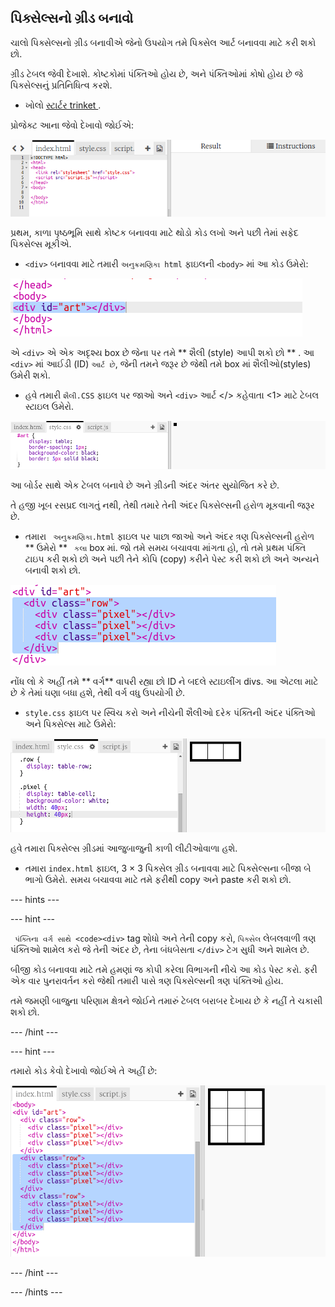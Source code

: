 ## પિક્સેલ્સનો ગ્રીડ બનાવો

ચાલો પિક્સેલ્સનો ગ્રીડ બનાવીએ જેનો ઉપયોગ તમે પિક્સેલ આર્ટ બનાવવા માટે કરી શકો છો.

ગ્રીડ ટેબલ જેવી દેખાશે. કોષ્ટકોમાં પંક્તિઓ હોય છે, અને પંક્તિઓમાં કોષો હોય છે જે પિક્સેલ્સનું પ્રતિનિધિત્વ કરશે.

+ ખોલો [ સ્ટાર્ટર trinket ](http://jumpto.cc/web-pixel).

પ્રોજેક્ટ આના જેવો દેખાવો જોઈએ:

![સ્ક્રીનશોટ](images/pixel-starter.png)

પ્રથમ, કાળા પૃષ્ઠભૂમિ સાથે કોષ્ટક બનાવવા માટે થોડો કોડ લખો અને પછી તેમાં સફેદ પિક્સેલ્સ મૂકીએ.

+ `<div>` બનાવવા માટે તમારી ` અનુક્રમણિકા html ` ફાઇલની `<body>` માં આ કોડ ઉમેરો:

![સ્ક્રીનશોટ](images/pixel-art-art.png)

એ `<div>` એ એક અદૃશ્ય box છે જેના પર તમે ** શૈલી (style) આપી શકો છો ** . આ `<div>` માં આઈડી (ID) ` આર્ટ છે `, જેની તમને જરૂર છે જેથી તમે box માં શૈલીઓ(styles) ઉમેરી શકો.

+ હવે તમારી ` શૈલી.CSS ` ફાઇલ પર જાઓ અને `<div>` આર્ટ </> કહેવાતા <1> માટે ટેબલ સ્ટાઇલ ઉમેરો.

![સ્ક્રીનશોટ](images/pixel-art-style.png)

આ બોર્ડર સાથે એક ટેબલ બનાવે છે અને ગ્રીડની અંદર અંતર સુયોજિત કરે છે.

તે હજી ખૂબ રસપ્રદ લાગતું નથી, તેથી તમારે તેની અંદર પિક્સેલ્સની હરોળ મૂકવાની જરૂર છે.

+ તમારા ` અનુક્રમણિકા.html` ફાઇલ પર પાછા જાઓ અને અંદર ત્રણ પિક્સેલ્સની હરોળ ** ઉમેરો ** ` કલા` box માં. જો તમે સમય બચાવવા માંગતા હો, તો તમે પ્રથમ પંક્તિ ટાઇપ કરી શકો છો અને પછી તેને કોપિ (copy) કરીને પેસ્ટ કરી શકો છો અને અન્યને બનાવી શકો છો.

![સ્ક્રીનશોટ](images/pixel-art-row.png)

નોંધ લો કે અહીં તમે ** વર્ગ** વાપરી રહ્યા છો ID ને બદલે સ્ટાઇલીંગ divs. આ એટલા માટે છે કે તેમાં ઘણા બધા હશે, તેથી વર્ગ વધુ ઉપયોગી છે.

+ `style.css` ફાઇલ પર સ્વિચ કરો અને નીચેની શૈલીઓ દરેક પંક્તિની અંદર પંક્તિઓ અને પિક્સેલ્સ માટે ઉમેરો:

![સ્ક્રીનશોટ](images/pixel-art-row-style.png)

હવે તમારા પિક્સેલ્સ ગ્રીડમાં આજુબાજુની કાળી લીટીઓવાળા હશે.

+ તમારા `index.html` ફાઇલ, 3 × 3 પિક્સેલ ગ્રીડ બનાવવા માટે પિક્સેલ્સના બીજા બે ભાગો ઉમેરો. સમય બચાવવા માટે તમે ફરીથી copy અને paste કરી શકો છો.

\--- hints \---

\--- hint \---

` પંક્તિના વર્ગ સાથે <code><div>` tag શોધો </code> અને તેની copy કરો, `પિક્સેલ` લેબલવાળી ત્રણ પંક્તિઓ શામેલ કરો જે તેની અંદર છે, તેના બંધબેસતા `</div>` ટેગ સુધી અને શામેલ છે.

બીજી કોડ બનાવવા માટે તમે હમણાં જ કોપી કરેલા વિભાગની નીચે આ કોડ પેસ્ટ કરો. ફરી એક વાર પુનરાવર્તન કરો જેથી તમારી પાસે ત્રણ પિક્સેલ્સની ત્રણ પંક્તિઓ હોય.

તમે જમણી બાજુના પરિણામ ક્ષેત્રને જોઈને તમારું ટેબલ બરાબર દેખાય છે કે નહીં તે ચકાસી શકો છો.

\--- /hint \---

\--- hint \---

તમારો કોડ કેવો દેખાવો જોઈએ તે અહીં છે:

![સ્ક્રીનશોટ](images/pixel-art-grid-3.png)

\--- /hint \---

\--- /hints \---